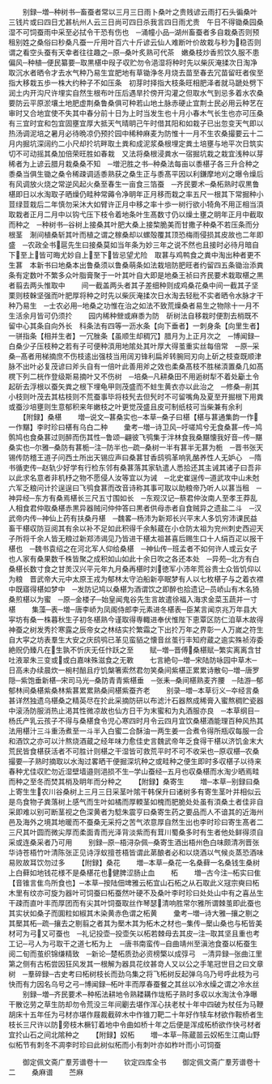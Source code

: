 <!-- { "loadSidebar": true } -->
　　别録─増─种树书─畜蚕者常以三月三日雨卜桑叶之贵贱谚云雨打石头徧桑叶三钱片或曰四日尤甚杭州人云三日尚可四日杀我言四日雨尤贵　午日不得锄桑园桑湿不可饲蚕雨中采至必拭令干恐有伤也　─涌幢小品─湖州畜蚕者多自栽桑否则预租别姓之桑俗曰秒桑凡蚕一斤用叶百六十斤谚云仙人难断叶价故栽与秒为稳否则谓之看空头蚕有天幸者往往趣之─原─桑叶炙熟可代茶　嫩桑枝炒香煎饮久服不患偏风─种植─便民纂要─取黒椹中叚子収贮勿令浥湿将种时先以柴灰淹揉次日淘净取沉水者晒令才去水气种乃易生宜肥地有草锄浄冬月烧去苗至春去冗苗留旺者俟至指大移栽五歩一株大约种子不如压条　初芽时择指大枝条旺相肥泽者就马蹏处劈下润土内开沟尺许埋实自然生根布叶压后遇旱扵傍开沟灌之但取水气到忌多着水农桑要防云平原淤壤土地肥虚荆桑鲁桑俱可种若山地土脉赤硬止宜荆士民必用云种艺在审时又合地宜使不失其中春分前十日为上时当发生也十月小春木气长生也亦可压桑有三宜时宜和包宜固壅宜厚大抵天气晴眀己午时借其阳和如栽子已出忽变天气即以热汤调泥培之暑月必待晩凉仍预扵园中稀种麻麦为防惟十一月不生农桑撮要云十二月内掘坑深阔约二小尺却扵坑畔取土粪和成泥浆桑根埋定粪土培壅与地平次日筑实切不可动摇其桑加倍荣旺胜如春栽　又法将桑根浸粪水一宿掘坑栽之栽宜浅种以芽稀者为上谚云腊月栽桑桑不知　─増汜胜之书─种桑法每亩以黍椹子各三升合种之黍桑当俱生锄之桑令稀疎调适黍熟获之桑生正与黍髙平因以利鎌摩地刈之曝令燥后有风调放火烧之常逆风起火桑至春生一亩食三箔蚕　─齐民要术─桑柘熟时収黒鲁椹即日以水淘取子晒燥仍畦种常薅令净眀年正月移而栽之率五尺一根其下常掘种小荳绿荳栽后二年慎勿采沐大如臂许正月中移之率十歩一树行欲小犄角不用正相当湏取栽者正月二月中以钩弋压下枝令着地条叶生髙数寸仍以燥土壅之眀年正月中截取而种之　─种树书─谷树上接桑其叶肥大桑上接棃脆美而甘撒子种桑不若压条而分根茎　淛间植桑斩其叶而植之谓之稼桑却以螺殻覆其顶恐梅雨侵损其皮故也二年即盛　─农政全书扈先生曰接桑莫如当年条为妙三年之说不然也且接时必待月暗自下至上皆可晦尤妙自上至下皆忌望尤险　取葚与鸡鸭食之粪中淘出种者更不生葚　本新书曰地桑本出鲁桑须以鲁桑萌条如法栽培防肥旺者约留四五条锄治添粪条有定数叶不繁多众叶脂膏聚于一叶其叶自大即是地桑王祯曰齐民要术栽取椹之黒者翦去两头惟取中
　　间一截盖两头者其子差细种则成鸡桑花桑中间一截其子坚栗则枝榦坚强而叶肥厚将种之时先以柴灰淹揉次日水淘去轻秕不实者晒令水脉才干种乃易生　─士农必用─地桑之功惟在治之如法不致荒燥桑者易生之物除十一月不生活余月皆可仍须扵
　　园内稀种檾或麻黍为防　斫树法自移栽时便割去梢既不留中心其条自向外长　科条法有四等一沥水条【向下垂者】一刺身条【向里生者】一骈指条【相并生者】一冗脞条【虽顺生却稠冗】腊月为上正月次之　─博闻録─白桑少子压枝种之若有子可便种湏用地隂处其叶厚大得茧重实丝每倍常　─原─采桑─髙者用梯摘庶不伤枝逺出强枝当用阔刃锋利扁斧转腕囘刃向上斫之枝查既顺津脉不出叶必复茂谚曰斧头自有一倍叶此善用斧之效也柔桑髙枝不胜梯湏置桑几如髙櫈下列二桄作登级斯易摘叶又不伤树　─培桑─凡耕桑田不用逅树犁不着处斸土令起斫去浮根以蚕矢粪之根下埋龟甲则茂盛而不蛀生黄衣亦以此治之　─修桑─削其小枝则叶茂去其枯枝则不荒蚕事毕将枝髠去但髠时不可留嘴角及夏至开掘根下用粪或蚕沙培壅则生意郁积来年嫩枝之叶更觉茂盛且皮可制纸枝可当柴兼有余利
　　【附録】桑椹
　　増─说文─葚桑实也─本草─桑子曰椹【椹与葚通集韵一作一作黮】李时珍曰椹有乌白二种
　　彚考─増─诗卫风─吁嗟鸠兮无食桑葚─传─鸠鹘鸠也食桑葚过则醉而伤其性─鲁颂─翩彼飞鸮集于泮林食我桑黮懐我好音─传─黮桑实也─尔雅─桑防有葚栀─注─防半也─疏─桑树一半有葚半无葚为栀　─晋书张天锡传防稽王道子问西土所出天锡应声曰桑葚甘香鸱鸮革响乳酪养性人无妒心　─隋书循吏传─赵轨少好学有行检东邻有桑葚落其家轨遣人悉拾还其主诫其诸子曰吾非以此求名意者非机杼之物不愿侵人汝等宜以为诫　─北史崔逞传─道武攻中山未尅六军乏粮问计扵逞逞曰飞鸮食葚而改音诗称其事可取以助粮帝乃听人以葚当租　─神异经─东方有桑焉椹长三尺五寸围如长　─东观汉记─蔡君仲汝南人至孝王莽乱人相食君仲取桑椹赤黒异器贼问仲仲答曰黒者供母赤者自食贼异之遗盐二斗　─汉武帝内传─神仙上药有扶桑丹椹　─魏畧─杨沛为新郑长兴平末人多饥穷沛课民益畜干椹収防豆阅其有余以补不足如此积得千余斛蔵在小仓防太祖为兖州刺史西迎天子所将千余人皆无粮过新郑沛谒见乃皆进干椹太祖甚喜后赐生口十人绢百疋以报干椹也　─魏书袁绍之在河北军人仰给桑椹　─神仙传─班孟者不如何许人或云女子也人家有桑果数千株皆聚之成积如山如此十余日吹之各还本处　─异苑─北方有白桑椹长数寸食之甘羙汉兴平元年九月桑再椹时刘徳军小沛年荒谷贵士众皆饥仰以为粮　晋武帝大元中太原王戎为郁林太守泊船新亭眠梦有人以七枚椹子与之着衣襟中既寤得椹如梦中　─发防记鸠以桑椹为酒谓饮之即醉也拾遗记─员峤山有木名猗桑煎椹以为蜜　─原─金楼子─始皇闻鬼谷先生言故遣徐福入海求金菜玉蔬并一寸椹
　　集藻─表─増─唐李峤为凤阁侍郎李元素进冬椹表─臣某言闻京兆万年县大寜坊有桑一株暮秋生子初冬椹熟今谨取得専輙进奉伏惟陛下恵覃区防仁洎草木故得神蚕之树发秀扵寒露之辰帝女之林结实扵繁霜之下出扵万年之界彰一人万嵗之符生自大寜之坊表羣生大安之庆鸱鸮已革见蛮貊之懐音丝茧行丰知府蔵之逾实殊祯洊委絶贶仍臻凡在生孰不忻庆无任忭跃之至
　　赋─増─晋傅桑椹赋─繁实离离含甘吐液翠朱三变或或白嘉味殊滋食之无斁
　　七言絶句─増─宋陆防咏园中草木─日高未办续晨炊一椀村醅且疗饥槃箸索然君勿笑桑间紫椹正累累诗散句─増─唐罗隠─紫饱垂新椹─宋司马光─桑防青青紫椹垂　─张耒─桑间椹熟麦齐腰　─陆游─郁郁林间桑椹紫桑林紫葚累累熟桑间椹紫蚕齐老
　　别录─増─本草衍义─夲经言桑甚详然独遗乌椹桑之精英尽在扵此采摘防研以布滤汁石器熬成稀膏入蜜熬稠贮瓷器中滚汤防服消热止渇其性微凉故也仙方日干为末蜜和为丸酒服亦良　─本草纲目─杨氏产乳云孩子不得与桑椹食令児心寒四时月令云四月宜饮桑椹酒能理百种风热其法用椹汁三斗重汤煮至一斗半入白蜜二合酥油一两生姜一合煮令得所瓶収每服一合和酒饮之亦可以汁熬烧酒蔵之经年味力愈佳史言魏武帝年乏食得干椹以济饥金末大荒民皆食椹获活者不可胜计则椹之干湿皆可救荒平时不可不收采也─原収椹─农桑撮要─子熟时摘取以水淘过畧晒干便掘深坑种之或畦种之便生即时多収椹子以待来春种尤佳収贮勿近湿壁墙邉则浥损不生─学山蚕经─五月也収桑椹而水淘少晒焉畦而种之至冬而焚其梢及眀年而分种之
　　【附録】桑寄生
　　増─本草─别録曰桑上寄生生农川谷桑树上三月三日采茎叶隂干韩保升曰诸树多有寄生茎叶并相似云是鸟食物子粪落树上感气而生叶如橘而厚輭茎如槐而肥脆处处虽有湏桑土者佳非自采即难以别可断茎视之色深黄者为騐朱震亨曰桑寄生药之要品而人不谙其的近海州邑及海外之境其地暖而不蚕桑无采捋之苦气浓意厚自然生出也李时珍曰寄生髙者二三尺其叶圆而微尖厚而柔面青而光泽背淡紫而有茸川蜀桑多时有生者他处鲜得须自采或连桑采者乃可用
　　别録─原─梧浔杂佩─桑寄生酒出梧州色白味颇清冽晋张华诗苍梧竹叶清陈张正见诗浮蚁擅苍梧皆谓此苐酿者必和以烧酒以气候炎蒸恐酒味易败故耳饮勿过多
　　【附録】桑花
　　増─本草─桑花一名桑藓一名桑钱生桑树上白藓如地钱花様不是桑椹花也健脾涩肠止血
　　柘
　　増─古今注─柘实曰隹【音锥言隹鸟所食也】─本草─按陆佃埤雅云柘宜山石柘之从石取此义冦宗奭曰柘木里有纹亦可旋为器叶可饲蚕曰柘蚕然叶硬不及桑叶李时珍曰处处山中有之喜丛生干疎而直叶丰而厚团而有尖其叶饲蚕取丝作琴瑟清响胜常尔雅所谓棘茧即此蚕也其实状如桑子而圎粒如椒其木染黄赤色谓之柘黄
　　彚考─増─诗大雅─攘之剔之其檿其柘─疏─攘去之剔翦之者其为檿木其为柘木之材也─集传─檿山桑也与柘皆美材可为弓又可蚕也　─礼记投壶─投壶矢以柘若棘母去其皮─注─取其坚且重也考工记─弓人为弓取干之道七柘为上　─唐书南蛮传─自曲靖州至滇池食蚕以柘蚕生阅二旬而茧织锦缣精致　─新论─楚柘质劲必资榜檠以成弴弓　─清异録─张曲江里第之侧有古柘尝因狂风发其一根解为器具花纹甚竒人又以公之手笔冠世目之曰文章树　─羣碎録─古史考曰柘树枝长而劲乌集之将飞柘树反起弹乌乌乃号呼此枝为弓快而有力因名乌号之弓─博闻録─柘叶丰而厚春蚕餐之其丝以冷水缲之谓之冷水丝
　　别録─増─齐民要术─种柘法耕地令熟耧耩作垅柘子熟时多収以水淘汰令净曝干散讫劳之草生防却勿令荒没三年间劚去堪作浑心扶老杖十年中四破为杖任为马鞭胡床十五年任为弓材亦堪作屐裁截碎木中作锥刀靶二十年好作犊车材欲作鞍桥者生枝长三尺许以防旁枝木橛钉着地中令曲如桥十年之后便是浑成柘桥欲作快弓材者宜扵山石之间北隂种之
　　【附録】奴柘
　　増─本草─陈蔵噐云奴柘生江南山野似柘节有刺冬不凋李时珍曰此树似柘而小有刺叶亦如柞叶而小可饲蚕



　　御定佩文斋广羣芳谱卷十一
　　钦定四库全书
　　御定佩文斋广羣芳谱卷十二
　　桑麻谱
　　苎麻
